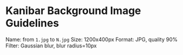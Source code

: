 # Kanibar Background Image Guidelines

Name: from `1.jpg` to `N.jpg`
Size: 1200x400px
Format: JPG, quality 90%
Filter: Gaussian blur, blur radius=10px
